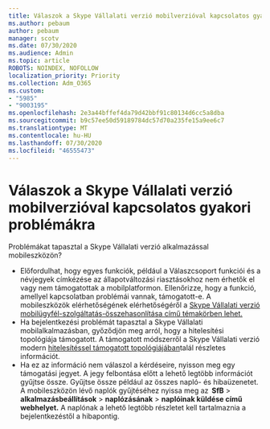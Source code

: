 ```yaml
---
title: Válaszok a Skype Vállalati verzió mobilverzióval kapcsolatos gyakori problémákra
ms.author: pebaum
author: pebaum
manager: scotv
ms.date: 07/30/2020
ms.audience: Admin
ms.topic: article
ROBOTS: NOINDEX, NOFOLLOW
localization_priority: Priority
ms.collection: Adm_O365
ms.custom:
- "5985"
- "9003195"
ms.openlocfilehash: 2e3a44bffef4da79d42bbf91c80134d6cc5a8dba
ms.sourcegitcommit: b9c57ee50d59189784dc57d70a235fe15a9ee6c7
ms.translationtype: MT
ms.contentlocale: hu-HU
ms.lasthandoff: 07/30/2020
ms.locfileid: "46555473"
---
```

# <a name="answers-to-common-issues-with-skype-for-business-for-mobile"></a>Válaszok a Skype Vállalati verzió mobilverzióval kapcsolatos gyakori problémákra

Problémákat tapasztal a Skype Vállalati verzió alkalmazással mobileszközön?

- Előfordulhat, hogy egyes funkciók, például a Válaszcsoport funkciói és a névjegyek címkézése az állapotváltozási riasztásokhoz nem érhetők el vagy nem támogatottak a mobilplatformon. Ellenőrizze, hogy a funkció, amellyel kapcsolatban problémái vannak, támogatott-e. A mobileszközök elérhetőségének elérhetőségéről a [Skype Vállalati verzió mobilügyfél-szolgáltatás-összehasonlítása című témakörben lehet.](https://technet.microsoft.com/library/Dn951412.aspx)
- Ha bejelentkezési problémát tapasztal a Skype Vállalati mobilalkalmazásban, győződjön meg arról, hogy a hitelesítési topológiája támogatott. A támogatott módszerről a Skype Vállalati verzió modern [hitelesítéssel támogatott topológiájában](https://docs.microsoft.com/skypeforbusiness/plan-your-deployment/modern-authentication/topologies-supported)talál részletes információt.  
- Ha ez az információ nem válaszol a kérdéseire, nyisson meg egy támogatási jegyet. A jegy felbontása előtt a lehető legtöbb információt gyűjtse össze. Gyűjtse össze például az összes napló- és hibaüzenetet. A mobileszközön lévő naplók gyűjtéséhez nyissa meg az  **SfB** >   **alkalmazásbeállítások**  >   **naplózásának**  >   **naplóinak küldése című webhelyet.** A naplónak a lehető legtöbb részletet kell tartalmaznia a bejelentkezéstől a hibapontig.
